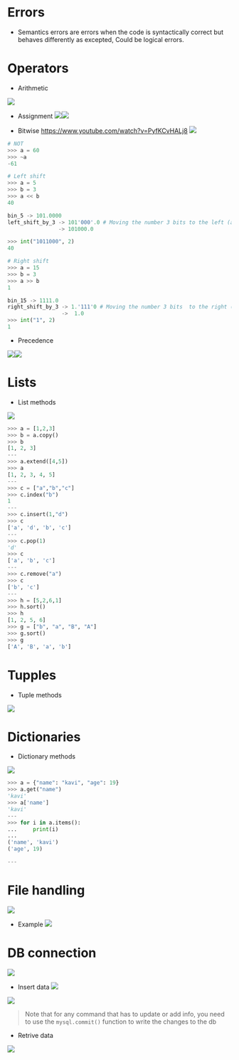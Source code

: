 
# Errors

- Semantics errors are errors when the code is syntactically correct but behaves differently as excepted, Could be logical errors.

# Operators

 - Arithmetic

![](../../../assets/Images/Pasted%20image%2020240619155225.png)


 - Assignment 
![](../../../assets/Images/Pasted%20image%2020240619155232.png)![](../../../assets/Images/Pasted%20image%2020240619155327.png)

- Bitwise
https://www.youtube.com/watch?v=PyfKCvHALj8
![](../../../assets/Images/Pasted%20image%2020240619155426.png)

```python
# NOT
>>> a = 60
>>> ~a
-61
```

```python
# Left shift
>>> a = 5
>>> b = 3
>>> a << b
40

bin_5 -> 101.0000
left_shift_by_3 -> 101'000'.0 # Moving the number 3 bits to the left (adding 3 0s)
				-> 101000.0

>>> int("1011000", 2)
40
```

```python
# Right shift
>>> a = 15
>>> b = 3
>>> a >> b
1

bin_15 -> 1111.0
right_shift_by_3 -> 1.'111'0 # Moving the number 3 bits  to the right (removing 3 bits)
				 ->  1.0
>>> int("1", 2)
1	
```

- Precedence

![](../../../assets/Images/Pasted%20image%2020240619155453.png)![](../../../assets/Images/Pasted%20image%2020240619155507.png)

# Lists

- List methods

![](../../../assets/Images/Pasted%20image%2020240619155706.png)

```python
>>> a = [1,2,3]
>>> b = a.copy()
>>> b
[1, 2, 3]
---
>>> a.extend([4,5])
>>> a
[1, 2, 3, 4, 5]
---
>>> c = ["a","b","c"]
>>> c.index("b")
1
---
>>> c.insert(1,"d")
>>> c
['a', 'd', 'b', 'c']
---
>>> c.pop(1)
'd'
>>> c
['a', 'b', 'c']
---
>>> c.remove("a")
>>> c
['b', 'c']
---
>>> h = [5,2,6,1]
>>> h.sort()
>>> h
[1, 2, 5, 6]
>>> g = ["b", "a", "B", "A"]
>>> g.sort()
>>> g
['A', 'B', 'a', 'b']
```
# Tupples

- Tuple methods

![](../../../assets/Images/Pasted%20image%2020240619155825.png)


 # Dictionaries
- Dictionary methods

![](../../../assets/Images/Pasted%20image%2020240619155740.png)


```python
>>> a = {"name": "kavi", "age": 19}
>>> a.get("name")
'kavi'
>>> a['name']
'kavi'
---
>>> for i in a.items():
...     print(i)
...
('name', 'kavi')
('age', 19)

---
```

# File handling


![](../../../assets/Images/Pasted%20image%2020240619160022.png)

- Example
![](../../../assets/Images/Pasted%20image%2020240619160049.png)



# DB connection


![](../../../assets/Images/Pasted%20image%2020240619160234.png)

- Insert data
![](../../../assets/Images/Pasted%20image%2020240619160307.png)

![](../../../assets/Images/Pasted%20image%2020240619160347.png)
> Note that for any command that has to update or add info, you need to use the `mysql.commit()` function to write the changes to the db

- Retrive data

![](../../../assets/Images/Pasted%20image%2020240619160500.png)